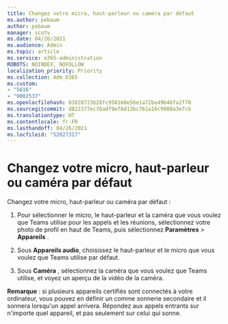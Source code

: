 ```yaml
---
title: Changez votre micro, haut-parleur ou caméra par défaut
ms.author: pebaum
author: pebaum
manager: scotv
ms.date: 04/26/2021
ms.audience: Admin
ms.topic: article
ms.service: o365-administration
ROBOTS: NOINDEX, NOFOLLOW
localization_priority: Priority
ms.collection: Adm_O365
ms.custom:
- "5616"
- "9002537"
ms.openlocfilehash: 03828723b28fc950160e56e1a72be49b4bfa2f70
ms.sourcegitcommit: d822377ec76adf9ef6d13bc761a16c9900a3e7cb
ms.translationtype: HT
ms.contentlocale: fr-FR
ms.lasthandoff: 04/26/2021
ms.locfileid: "52027317"
---
```

# <a name="change-your-default-mic-speaker-or-camera"></a>Changez votre micro, haut-parleur ou caméra par défaut

Changez votre micro, haut-parleur ou caméra par défaut :

1. Pour sélectionner le micro, le haut-parleur et la caméra que vous voulez que Teams utilise pour les appels et les réunions, sélectionnez votre photo de profil en haut de Teams, puis sélectionnez **Paramètres** > **Appareils** .

1. Sous **Appareils audio**, choisissez le haut-parleur et le micro que vous voulez que Teams utilise par défaut. 

1. Sous **Caméra** , sélectionnez la caméra que vous voulez que Teams utilise, et voyez un aperçu de la vidéo de la caméra. 

**Remarque** : si plusieurs appareils certifiés sont connectés à votre ordinateur, vous pouvez en définir un comme sonnerie secondaire et il sonnera lorsqu'un appel arrivera. Répondez aux appels entrants sur n'importe quel appareil, et pas seulement sur celui qui sonne.